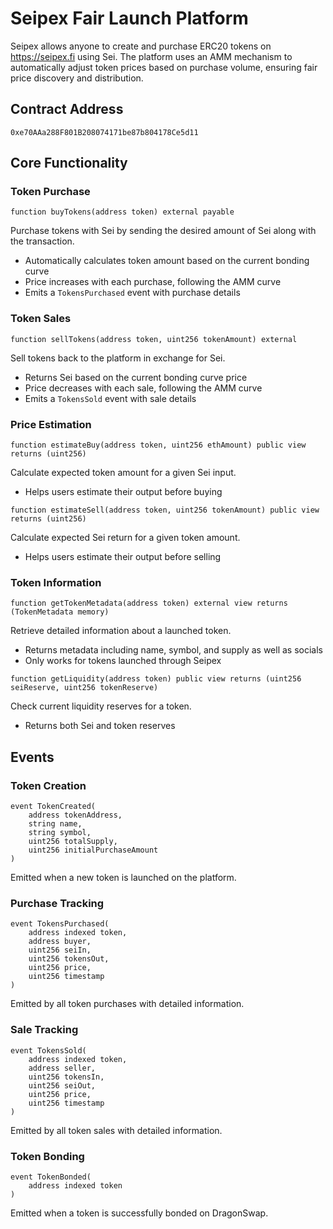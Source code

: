 # Seipex Fair Launch Platform

Seipex allows anyone to create and purchase ERC20 tokens on https://seipex.fi using Sei. The platform uses an AMM mechanism to automatically adjust token prices based on purchase volume, ensuring fair price discovery and distribution.

## Contract Address
```
0xe70AAa288F801B208074171be87b804178Ce5d11
```

## Core Functionality

### Token Purchase
```solidity
function buyTokens(address token) external payable
```
Purchase tokens with Sei by sending the desired amount of Sei along with the transaction.
- Automatically calculates token amount based on the current bonding curve
- Price increases with each purchase, following the AMM curve
- Emits a `TokensPurchased` event with purchase details

### Token Sales
```solidity
function sellTokens(address token, uint256 tokenAmount) external
```
Sell tokens back to the platform in exchange for Sei.
- Returns Sei based on the current bonding curve price
- Price decreases with each sale, following the AMM curve
- Emits a `TokensSold` event with sale details

### Price Estimation
```solidity
function estimateBuy(address token, uint256 ethAmount) public view returns (uint256)
```
Calculate expected token amount for a given Sei input.
- Helps users estimate their output before buying

```solidity
function estimateSell(address token, uint256 tokenAmount) public view returns (uint256)
```
Calculate expected Sei return for a given token amount.
- Helps users estimate their output before selling

### Token Information
```solidity
function getTokenMetadata(address token) external view returns (TokenMetadata memory)
```
Retrieve detailed information about a launched token.
- Returns metadata including name, symbol, and supply as well as socials
- Only works for tokens launched through Seipex

```solidity
function getLiquidity(address token) public view returns (uint256 seiReserve, uint256 tokenReserve)
```
Check current liquidity reserves for a token.
- Returns both Sei and token reserves

## Events

### Token Creation
```solidity
event TokenCreated(
    address tokenAddress,
    string name,
    string symbol,
    uint256 totalSupply,
    uint256 initialPurchaseAmount
)
```
Emitted when a new token is launched on the platform.

### Purchase Tracking
```solidity
event TokensPurchased(
    address indexed token,
    address buyer,
    uint256 seiIn,
    uint256 tokensOut,
    uint256 price,
    uint256 timestamp
)
```
Emitted by all token purchases with detailed information.

### Sale Tracking
```solidity
event TokensSold(
    address indexed token,
    address seller,
    uint256 tokensIn,
    uint256 seiOut,
    uint256 price,
    uint256 timestamp
)
```
Emitted by all token sales with detailed information.

### Token Bonding
```solidity
event TokenBonded(
    address indexed token
)
```
Emitted when a token is successfully bonded on DragonSwap.